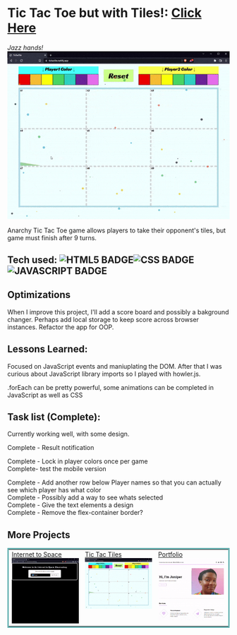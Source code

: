 # Tic Tac Toe but with Tiles!: <a href="https://tictactile.netlify.app/" target="_blank">Click Here</a>
*Jazz hands!*  
<a href="https://tictactile.netlify.app/" target="_blank"><img src="https://github.com/Pressedj/pressedj/blob/master/images/tiles.gif?raw=true" /></a>

Anarchy Tic Tac Toe game allows players to take their opponent's tiles, but game must finish after 9 turns.
 
## Tech used: ![HTML5 BADGE](https://img.shields.io/static/v1?label=|&message=HTML5&color=23555f&style=plastic&logo=html5)![CSS BADGE](https://img.shields.io/static/v1?label=|&message=CSS3&color=285f65&style=plastic&logo=css3)![JAVASCRIPT BADGE](https://img.shields.io/static/v1?label=|&message=JAVASCRIPT&color=3c7f5d&style=plastic&logo=javascript)


## Optimizations
When I improve this project, I'll add a score board and possibly a bakground changer. Perhaps add local storage to keep score across browser instances.
Refactor the app for OOP.

## Lessons Learned:
Focused on JavaScript events and maniuplating the DOM. After that I was curious about JavaScript library imports so I played with howler.js.

.forEach can be pretty powerful, some animations can be completed in JavaScript as well as CSS


<!--![tiles](https://user-images.githubusercontent.com/88162896/192046787-d9be4b6d-4f8d-4114-978e-7329efdaa56d.gif) -->

## Task list (Complete): 
 Currently working well, with some design.
<!--- Refactor for OOP
 Complete / Scrapped - Update the score counter -->
Complete -  Result notification  
 

Complete - Lock in player colors once per game  
Complete- test the mobile version  

Complete - Add another row below Player names so that you can actually see which player has what color  
Complete - Possibly add a way to see whats selected  
Complete - Give the text elements a design  
Complete - Remove the flex-container border?  


## More Projects



<table bordercolor="#66b2b2">
  
  <tr>
    <td width="33.3%" valign="top">
<a target="_blank" href="https://github.com/Pressedj/internet2space">Internet to Space</a>
        <br />
      <a target="_blank" href="https://github.com/Pressedj/internet2space">
            <img src="https://github.com/Pressedj/pressedj/blob/master/images/nasa.gif?raw=true" width="100%"  alt="Internet to Space"/>
        </a>
    </td>
    <td width="33.3%" valign="top">
<a target="_blank" href="https://github.com/Pressedj/tictactiles">Tic Tac Tiles</a>
      <br />
        <a target="_blank" href="https://github.com/Pressedj/tictactiles">
          <img src="https://github.com/Pressedj/pressedj/blob/master/images/tiles.gif?raw=true" width="100%" alt="Tic Tac Tiles"/>
        </a>
    </td>
    <td width="33.3%" valign="top">
<a target="_blank" href="https://github.com/Pressedj/portfolio">Portfolio</a>
        <br />
        <a target="_blank" href="https://github.com/Pressedj/portfolio">
          <img src="https://github.com/Pressedj/pressedj/blob/master/images/portfolio.gif?raw=true" width="100%" alt="Portfolio"/>
        </a>
    </td>
  </tr>
</table>
